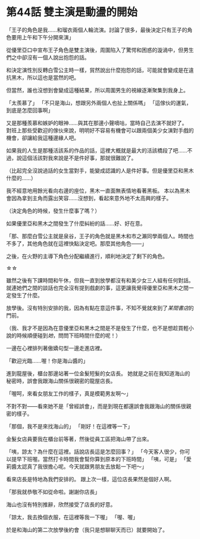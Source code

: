 # 第44話 雙主演是動盪的開始

「王子的角色是我……和瑠衣兩個人輪流演。討論了很多，最後決定只有王子的角色要用上午和下午分開來演」

從優里亞口中宣布王子角色是雙主演後，周圍陷入了驚愕和困惑的漩渦中，但男生們之中卻沒有一個人說出抱怨的話。

和決定演性別反轉白雪公主時一樣，貿然說出什麼抱怨的話，可能就會變成是在違抗黑木，所以這也是當然的吧。

但當然，誰也沒想到會變成這種結果，所以周圍男生的視線逐漸聚集到我身上。

「太羨慕了」
「不只是海山，想跟另外兩個人也扯上關係嗎」
「這傢伙的運氣，到底是怎麼回事啊」

又是那種羨慕和嫉妒的眼神……與其在那邊小聲嘀咕，當時自己去演不就好了。
對班上那些受歡迎的傢伙來說，明明好不容易有機會可以跟兩個美少女演對手戲的機會，卻讓給我這種邊緣人吧。

如果我的人生是那種活該系的作品的話，這裡大概就是最大的活該橋段了吧……不過，說這個活該對我來說是不是件好事，那就很難說了。

（比起完全沒說過話的女生當對手，能變成認識的人是件好事。但是優里亞和黑木什麼的……）

我不經意地用餘光看向右邊的座位，黑木一直面無表情地看著黑板。
本以為黑木會因為拿到主角而露出笑容……沒想到，看起來意外地不太高興的樣子。

（決定角色的時候，發生什麼事了嗎？）

如果優里亞和黑木之間發生了什麼糾紛的話……好、好在意。

「那、那麼白雪公主就是泉谷，王子的角色就是黑木和市之瀨同學兩個人。時間也不多了，其他角色就在這裡快點決定吧。那麼其他角色——」

之後，在火野的主導下角色分配繼續進行，順利地決定了剩下的角色。

☆☆

雖然之後有下課時間和午休，但我一直到放學都沒有和美少女三人組有任何對話。
就連她們之間的談話也完全沒有提到戲劇的事，這更讓我覺得優里亞和黑木之間一定發生了什麼。

放學後。沒有特別安排的我，因為有點在意這件事，不知不覺就來到了*某間書店*的門前。

（我、我才不是因為在意優里亞和黑木之間是不是發生了什麼，也不是想趁買輕小說的時候順便碰到*她*，問問下班時間什麼的呢！）

一邊在心裡排列著傲嬌句型一邊走進店裡。

「歡迎光臨……喔！你是海山醬的」

進到龍屋後，櫃台那邊站著一位金髮短髮的女店長。
她就是之前在我知道海山的秘密時，誤會我跟海山關係很親密的龍屋店長。

「喔呵，來看女朋友工作的樣子，真是模範男友啊～」

不對不對——看來她不是「曾經誤會」，而是到現在都還誤會我跟海山的關係很親密的樣子。

「那個，我不是來找海山的」
「剛好！在這裡等一下」

金髮女店員要我在櫃台前等著，然後從員工區把海山帶了出來。

「咦，諒太？為什麼在這裡。話說店長這是怎麼回事？」
「今天客人很少，你可以提早下班喔。當然打卡時間我會幫你算到原本的下班時間」
「咦，可是」
「愛莉醬太認真了我很擔心呢。今天就跟男朋友去放鬆一下吧～」

看來店長是特地為我們安排的。
跟上次一樣，這位店長果然是個好人啊。

「那我就恭敬不如從命啦。謝謝你店長」

海山也沒有特別推辭，欣然接受了店長的好意。

「諒太，我去換個衣服，在這裡等我一下喔」
「喔、喔」

於是和海山的第二次放學後約會（我只是想聊聊天而已）就要開始了。